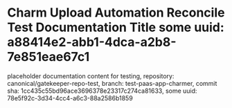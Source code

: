 # Charm Upload Automation Reconcile Test Documentation Title some uuid: a88414e2-abb1-4dca-a2b8-7e851eae67c1
 placeholder documentation content for testing,  repository: canonical/gatekeeper-repo-test,  branch: test-paas-app-charmer,  commit sha: 1cc435c55bd96ace3696378e23317c274ca81633,  some uuid: 78e5f92c-3d34-4cc4-a6c3-88a2586b1859
